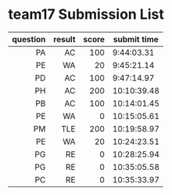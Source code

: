 # team17 Submission List
question | result | score | submit time
----:|----:|-----:|-----
PA | AC | 100 |  9:44:03.31 
PE | WA | 20 |  9:45:21.14 
PD | AC | 100 |  9:47:14.97 
PH | AC | 200 | 10:10:39.48 
PB | AC | 100 | 10:14:01.45 
PE | WA | 0 | 10:15:05.61 
PM | TLE | 200 | 10:19:58.97 
PE | WA | 20 | 10:24:23.51 
PG | RE | 0 | 10:28:25.94 
PG | RE | 0 | 10:35:05.58 
PC | RE | 0 | 10:35:33.97 
